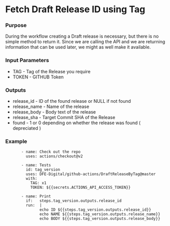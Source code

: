# Fetch Draft Release ID using Tag

### Purpose
During the workflow creating a Draft release is necessary, but there is no simple method to return it.
Since we are calling the API and we are returning information that can be used later, we might as well 
make it available.

### Input Parameters
* TAG - Tag of the Release you require
* TOKEN - GITHUB Token 

### Outputs
* release_id - ID of the found release or NULL if not found
* release_name - Name of the release
* release_body - Body text of the release
* release_sha  - Target Commit SHA of the Release
* found - 1 or 0 depending on whether the release was found ( depreciated )

### Example
```       
       - name: Check out the repo
         uses: actions/checkout@v2

       - name: Tests
         id: tag_version
         uses: DFE-Digital/github-actions/DraftReleaseByTag@master
         with:
           TAG: x1
           TOKEN: ${{secrets.ACTIONS_API_ACCESS_TOKEN}}
       
       - name: Print
         if:   steps.tag_version.outputs.release_id 
         run:  |
               echo ID ${{steps.tag_version.outputs.release_id}}
               echo NAME ${{steps.tag_version.outputs.release_name}}
               echo BODY ${{steps.tag_version.outputs.release_body}}

```
